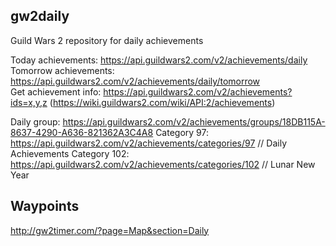 ## gw2daily

Guild Wars 2 repository for daily achievements

Today achievements: https://api.guildwars2.com/v2/achievements/daily  
Tomorrow achievements: https://api.guildwars2.com/v2/achievements/daily/tomorrow  
Get achievement info: https://api.guildwars2.com/v2/achievements?ids=x,y,z (https://wiki.guildwars2.com/wiki/API:2/achievements)  
  
Daily group: https://api.guildwars2.com/v2/achievements/groups/18DB115A-8637-4290-A636-821362A3C4A8
Category 97: https://api.guildwars2.com/v2/achievements/categories/97 // Daily Achievements
Category 102: https://api.guildwars2.com/v2/achievements/categories/102 // Lunar New Year



## Waypoints
http://gw2timer.com/?page=Map&section=Daily
